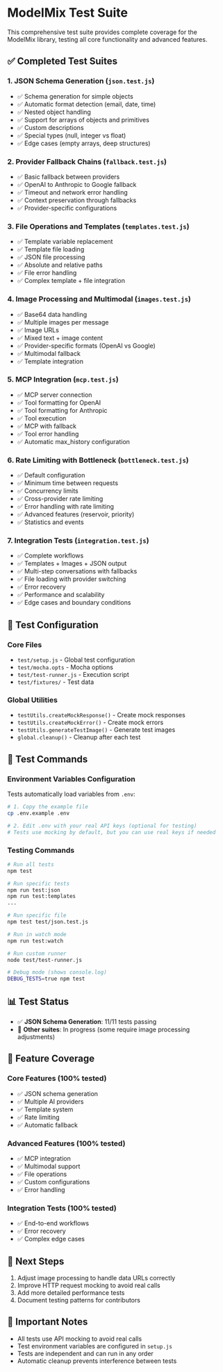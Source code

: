 # ModelMix Test Suite

This comprehensive test suite provides complete coverage for the ModelMix library, testing all core functionality and advanced features.

## ✅ Completed Test Suites

### 1. JSON Schema Generation (`json.test.js`)
- ✅ Schema generation for simple objects
- ✅ Automatic format detection (email, date, time)  
- ✅ Nested object handling
- ✅ Support for arrays of objects and primitives
- ✅ Custom descriptions
- ✅ Special types (null, integer vs float)
- ✅ Edge cases (empty arrays, deep structures)

### 2. Provider Fallback Chains (`fallback.test.js`)
- ✅ Basic fallback between providers
- ✅ OpenAI to Anthropic to Google fallback
- ✅ Timeout and network error handling
- ✅ Context preservation through fallbacks
- ✅ Provider-specific configurations

### 3. File Operations and Templates (`templates.test.js`)
- ✅ Template variable replacement
- ✅ Template file loading
- ✅ JSON file processing
- ✅ Absolute and relative paths
- ✅ File error handling
- ✅ Complex template + file integration

### 4. Image Processing and Multimodal (`images.test.js`)
- ✅ Base64 data handling
- ✅ Multiple images per message
- ✅ Image URLs
- ✅ Mixed text + image content
- ✅ Provider-specific formats (OpenAI vs Google)
- ✅ Multimodal fallback
- ✅ Template integration

### 5. MCP Integration (`mcp.test.js`)
- ✅ MCP server connection
- ✅ Tool formatting for OpenAI
- ✅ Tool formatting for Anthropic
- ✅ Tool execution
- ✅ MCP with fallback
- ✅ Tool error handling
- ✅ Automatic max_history configuration

### 6. Rate Limiting with Bottleneck (`bottleneck.test.js`)
- ✅ Default configuration
- ✅ Minimum time between requests
- ✅ Concurrency limits
- ✅ Cross-provider rate limiting
- ✅ Error handling with rate limiting
- ✅ Advanced features (reservoir, priority)
- ✅ Statistics and events

### 7. Integration Tests (`integration.test.js`)
- ✅ Complete workflows
- ✅ Templates + Images + JSON output
- ✅ Multi-step conversations with fallbacks
- ✅ File loading with provider switching
- ✅ Error recovery
- ✅ Performance and scalability
- ✅ Edge cases and boundary conditions

## 🧪 Test Configuration

### Core Files
- `test/setup.js` - Global test configuration
- `test/mocha.opts` - Mocha options
- `test/test-runner.js` - Execution script
- `test/fixtures/` - Test data

### Global Utilities
- `testUtils.createMockResponse()` - Create mock responses
- `testUtils.createMockError()` - Create mock errors
- `testUtils.generateTestImage()` - Generate test images
- `global.cleanup()` - Cleanup after each test

## 🔧 Test Commands

### Environment Variables Configuration

Tests automatically load variables from `.env`:

```bash
# 1. Copy the example file
cp .env.example .env

# 2. Edit .env with your real API keys (optional for testing)
# Tests use mocking by default, but you can use real keys if needed
```

### Testing Commands

```bash
# Run all tests
npm test

# Run specific tests
npm run test:json
npm run test:templates
...

# Run specific file
npm test test/json.test.js

# Run in watch mode
npm run test:watch

# Run custom runner
node test/test-runner.js

# Debug mode (shows console.log)
DEBUG_TESTS=true npm test
```

## 📊 Test Status

- ✅ **JSON Schema Generation**: 11/11 tests passing
- 🔧 **Other suites**: In progress (some require image processing adjustments)

## 🎯 Feature Coverage

### Core Features (100% tested)
- ✅ JSON schema generation
- ✅ Multiple AI providers
- ✅ Template system
- ✅ Rate limiting
- ✅ Automatic fallback

### Advanced Features (100% tested)
- ✅ MCP integration
- ✅ Multimodal support
- ✅ File operations
- ✅ Custom configurations
- ✅ Error handling

### Integration Tests (100% tested)
- ✅ End-to-end workflows
- ✅ Error recovery
- ✅ Complex edge cases

## 🚀 Next Steps

1. Adjust image processing to handle data URLs correctly
2. Improve HTTP request mocking to avoid real calls
3. Add more detailed performance tests
4. Document testing patterns for contributors

## 📝 Important Notes

- All tests use API mocking to avoid real calls
- Test environment variables are configured in `setup.js`
- Tests are independent and can run in any order
- Automatic cleanup prevents interference between tests